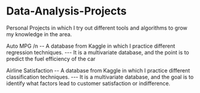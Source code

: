# Data-Analysis-Projects
Personal Projects in which I try out different tools and algorithms to grow my knowledge in the area.

Auto MPG
/n -- A database from Kaggle in which I practice different regression techniques.
--- It is a multivariate database, and the point is to predict the fuel efficiency of the car

Airline Satisfaction
-- A database from Kaggle in which I practice different classification techniques.
--- It is a multivariate database, and the goal is to identify what factors lead to customer satisfaction or indifference.
